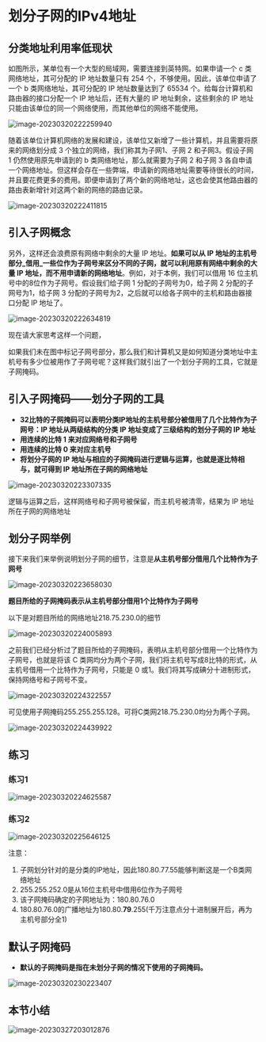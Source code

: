 # 划分子网的IPv4地址

## 分类地址利用率低现状

如图所示，某单位有一个大型的局域网，需要连接到英特网。如果申请一个 c 类网络地址，其可分配的 IP 地址数量只有 254 个，不够使用。因此，该单位申请了一个 b 类网络地址，其可分配的 IP 地址数量达到了 65534 个。给每台计算机和路由器的接口分配一个 IP 地址后，还有大量的 IP 地址剩余，这些剩余的 IP 地址只能由该单位的同一个网络使用，而其他单位的网络不能使用。

![image-20230320222259940](./assets/image-20230320222259940.png)

随着该单位计算机网络的发展和建设，该单位又新增了一些计算机，并且需要将原来的网络划分成 3 个独立的网络，我们称其为子网1、子网 2 和子网3。假设子网 1 仍然使用原先申请到的 b 类网络地址，那么就需要为子网 2 和子网 3 各自申请一个网络地址。但这样会存在一些弊端，申请新的网络地址需要等待很长的时间，并且要花费更多的费用。即便申请到了两个新的网络地址，这也会使其他路由器的路由表新增针对这两个新的网络的路由记录。

![image-20230320222411815](./assets/image-20230320222411815.png)

## 引入子网概念

另外，这样还会浪费原有网络中剩余的大量 IP 地址。**如果可以从 IP 地址的主机号部分_借用_一些位作为子网号来区分不同的子网，就可以利用原有网络中剩余的大量 IP 地址，而不用申请新的网络地址**。例如，对于本例，我们可以借用 16 位主机号中的8位作为子网号。假设我们给子网 1 分配的子网号为0，给子网 2 分配的子网号为1，给子网 3 分配的子网号为2，之后就可以给各子网中的主机和路由器接口分配 IP 地址了。

![image-20230320222634819](./assets/image-20230320222634819.png)

现在请大家思考这样一个问题，

如果我们未在图中标记子网号部分，那么我们和计算机又是如何知道分类地址中主机号有多少位被用作了子网号呢？这样我们就引出了一个划分子网的工具，它就是子网掩码。 



## 引入子网掩码——划分子网的工具

- **32比特的子网掩码可以表明分类IP地址的主机号部分被借用了几个比特作为子网号：IP 地址从两级结构的分类 IP 地址变成了三级结构的划分子网的 IP 地址**
- **用连续的比特 1 来对应网络号和子网号**
- **用连续的比特 0 来对应主机号**
- **将划分子网的 IP 地址与相应的子网掩码进行逻辑与运算，也就是逐比特相与，就可得到 IP 地址所在子网的网络地址**

![image-20230320223307335](./assets/image-20230320223307335.png)

逻辑与运算之后，这样网络号和子网号被保留，而主机号被清零，结果为 IP 地址所在子网的网络地址

## 划分子网举例

接下来我们来举例说明划分子网的细节，注意是**从主机号部分借用几个比特作为子网号**

![image-20230320223658030](./assets/image-20230320223658030.png)

**题目所给的子网掩码表示从主机号部分借用1个比特作为子网号**

以下是对题目所给的网络地址218.75.230.0的细节

 ![image-20230320224005893](./assets/image-20230320224005893.png)

之前我们已经分析过了题目所给的子网掩码，表明从主机号部分借用一个比特作为子网号，也就是将该 C 类网均分为两个子网，我们将主机号写成8比特的形式，从主机号借用一个比特作为子网号，只能是 0 或1。我们将其写成碘分十进制形式，保持网络号和子网号不变。

![image-20230320224322557](./assets/image-20230320224322557.png)

可见使用子网掩码255.255.255.128。可将C类网218.75.230.0均分为两个子网。

![image-20230320224439922](./assets/image-20230320224439922.png)



## 练习

### 练习1

![image-20230320224625587](./assets/image-20230320224625587.png)

### 练习2

![image-20230320225646125](./assets/image-20230320225646125.png)

注意：

1. 子网划分针对的是分类的IP地址，因此180.80.77.55能够判断这是一个B类网络地址
2. 255.255.252.0是从16位主机号中借用6位作为子网号
3. 该子网掩码确定的子网地址为：180.80.76.0
4. 180.80.76.0的广播地址为180.80.**79**.255(千万注意点分十进制展开后，再为主机号部分全1)

## 默认子网掩码

- **默认的子网掩码是指在未划分子网的情况下使用的子网掩码。**

![image-20230320230223407](./assets/image-20230320230223407.png)

## 本节小结

![image-20230327203012876](./assets/image-20230327203012876.png)
